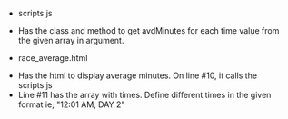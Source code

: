 - scripts.js
* Has the class and method to get avdMinutes for each time value from the given array in argument.

- race_average.html
* Has the html to display average minutes. On line #10, it calls the scripts.js 
* Line #11 has the array with times. Define different times in the given format ie; "12:01 AM, DAY 2" 